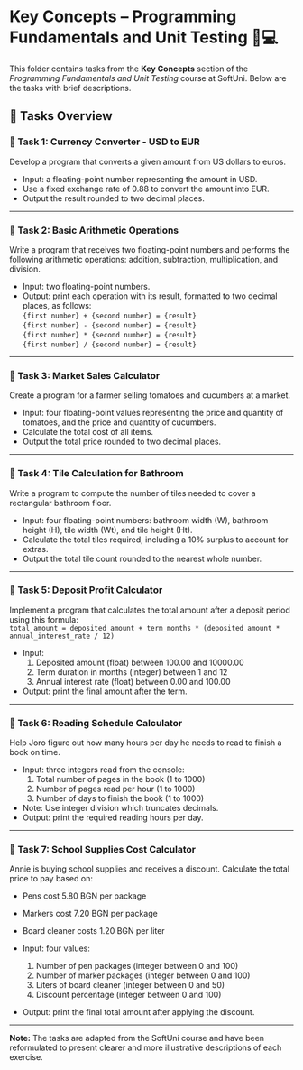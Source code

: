 # Key Concepts – Programming Fundamentals and Unit Testing 🧑💻

This folder contains tasks from the **Key Concepts** section of the _Programming Fundamentals and Unit Testing_ course at SoftUni. Below are the tasks with brief descriptions.

## 🔧 Tasks Overview

### 📝 Task 1: Currency Converter - USD to EUR

Develop a program that converts a given amount from US dollars to euros.  
- Input: a floating-point number representing the amount in USD.  
- Use a fixed exchange rate of 0.88 to convert the amount into EUR.  
- Output the result rounded to two decimal places.

---

### 📝 Task 2: Basic Arithmetic Operations

Write a program that receives two floating-point numbers and performs the following arithmetic operations: addition, subtraction, multiplication, and division.  
- Input: two floating-point numbers.  
- Output: print each operation with its result, formatted to two decimal places, as follows:  
  `{first number} + {second number} = {result}`  
  `{first number} - {second number} = {result}`  
  `{first number} * {second number} = {result}`  
  `{first number} / {second number} = {result}`

---

### 📝 Task 3: Market Sales Calculator

Create a program for a farmer selling tomatoes and cucumbers at a market.  
- Input: four floating-point values representing the price and quantity of tomatoes, and the price and quantity of cucumbers.  
- Calculate the total cost of all items.  
- Output the total price rounded to two decimal places.

---

### 📝 Task 4: Tile Calculation for Bathroom

Write a program to compute the number of tiles needed to cover a rectangular bathroom floor.  
- Input: four floating-point numbers: bathroom width (W), bathroom height (H), tile width (Wt), and tile height (Ht).  
- Calculate the total tiles required, including a 10% surplus to account for extras.  
- Output the total tile count rounded to the nearest whole number.

---

### 📝 Task 5: Deposit Profit Calculator

Implement a program that calculates the total amount after a deposit period using this formula:  
`total_amount = deposited_amount + term_months * (deposited_amount * annual_interest_rate / 12)`  
- Input:  
  1. Deposited amount (float) between 100.00 and 10000.00  
  2. Term duration in months (integer) between 1 and 12  
  3. Annual interest rate (float) between 0.00 and 100.00  
- Output: print the final amount after the term.

---

### 📝 Task 6: Reading Schedule Calculator

Help Joro figure out how many hours per day he needs to read to finish a book on time.  
- Input: three integers read from the console:  
  1. Total number of pages in the book (1 to 1000)  
  2. Number of pages read per hour (1 to 1000)  
  3. Number of days to finish the book (1 to 1000)  
- Note: Use integer division which truncates decimals.  
- Output: print the required reading hours per day.

---

### 📝 Task 7: School Supplies Cost Calculator

Annie is buying school supplies and receives a discount. Calculate the total price to pay based on:  
- Pens cost 5.80 BGN per package  
- Markers cost 7.20 BGN per package  
- Board cleaner costs 1.20 BGN per liter  

- Input: four values:  
  1. Number of pen packages (integer between 0 and 100)  
  2. Number of marker packages (integer between 0 and 100)  
  3. Liters of board cleaner (integer between 0 and 50)  
  4. Discount percentage (integer between 0 and 100)  

- Output: print the final total amount after applying the discount.

---

**Note:** The tasks are adapted from the SoftUni course and have been reformulated to present clearer and more illustrative descriptions of each exercise.
